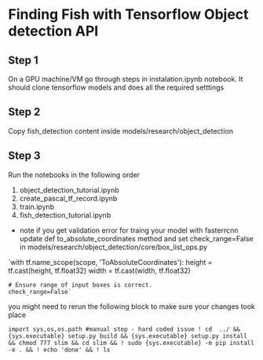 # Finding Fish with Tensorflow Object detection API

## Step 1 
On a GPU machine/VM go through steps in instalation.ipynb notebook.
It should clone tensorflow models and does all the required setttings

## Step 2
Copy fish_detection content inside models/research/object_detection

## Step 3

Run the notebooks in the following order

1. object_detection_tutorial.ipynb
2. create_pascal_tf_record.ipynb
3. train.ipynb
4. fish_detection_tutorial.ipynb

* note
if you get validation error for traing your model with fasterrcnn
update def to_absolute_coordinates method and set check_range=False in models/research/object_detection/core/box_list_ops.py

`with tf.name_scope(scope, 'ToAbsoluteCoordinates'):
    height = tf.cast(height, tf.float32)
    width = tf.cast(width, tf.float32)

    # Ensure range of input boxes is correct.
    check_range=False`
    
you might need to rerun the following block to make sure your changes took place

`import sys,os,os.path
#manual step - hard coded issue
! cd  ../ && {sys.executable} setup.py build && {sys.executable} setup.py install && chmod 777 slim && cd slim && ! sudo {sys.executable} -m pip install -e . && ! echo 'done' && ! ls `

